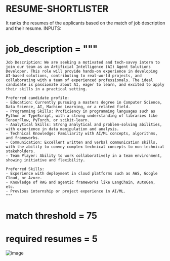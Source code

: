 # RESUME-SHORTLISTER
It ranks the resumes of the applicants based on the match of job description and their resume.
INPUTS: 

# job_description = """
    Job Description: We are seeking a motivated and tech-savvy intern to join our team as an Artificial Intelligence (AI) Agent Solutions Developer. This role will provide hands-on experience in developing AI-based solutions, contributing to real-world projects, and collaborating with a team of experienced professionals. The ideal candidate is passionate about AI, eager to learn, and excited to apply their skills in a practical setting.

    Preferred candidate profile:
    - Education: Currently pursuing a masters degree in Computer Science, Data Science, AI, Machine Learning, or a related field.
    - Programming Skills: Proficiency in programming languages such as Python or TypeScript, with a strong understanding of libraries like TensorFlow, PyTorch, or scikit-learn.
    - Analytical Skills: Strong analytical and problem-solving abilities, with experience in data manipulation and analysis.
    - Technical Knowledge: Familiarity with AI/ML concepts, algorithms, and frameworks.
    - Communication: Excellent written and verbal communication skills, with the ability to convey complex technical concepts to non-technical stakeholders.
    - Team Player: Ability to work collaboratively in a team environment, showing initiative and flexibility.

    Preferred Skills:
    - Experience with deployment in cloud platforms such as AWS, Google Cloud, or Azure.
    - Knowledge of RAG and agentic frameworks like LangChain, AutoGen, etc.
    - Previous internship or project experience in AI/ML.
    """
# match threshold = 75
# required resumes = 5
![image](https://github.com/user-attachments/assets/ed4dac89-ea42-4d2f-aeb5-d6269b2ff583)

